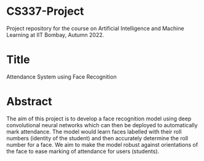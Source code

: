 # CS337-Project
Project repository for the course on Artificial Intelligence and Machine Learning at IIT Bombay, Autumn 2022.

# Title
Attendance System using Face Recognition

# Abstract
The aim of this project is to develop a face recognition model using deep convolutional neural networks which can then be deployed to automatically mark attendance. The model would learn faces labelled with their roll numbers (identity of the student) and then accurately determine the roll number for a face. We aim to make the model robust against orientations of the face to ease marking of attendance for users (students).
